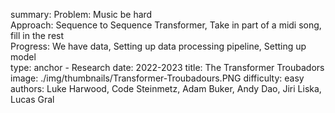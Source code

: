 summary: Problem​: Music be hard​<br/> Approach:​ Sequence to Sequence Transformer​, Take in part of a midi song, fill in the rest​<br/> Progress​: We have data​, Setting up data processing pipeline​, Setting up model<br/>
type: anchor - Research
date: 2022-2023
title: The Transformer Troubadors
image: ./img/thumbnails/Transformer-Troubadours.PNG
difficulty: easy
authors: Luke Harwood, Code Steinmetz, Adam Buker, Andy Dao, Jiri Liska, Lucas Gral
